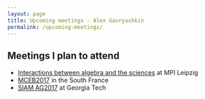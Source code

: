 ```yaml
---
layout: page
title: Upcoming meetings - Alex Gavryushkin
permalink: /upcoming-meetings/
---
```


## Meetings I plan to attend
- [Interactions between algebra and the sciences](https://www.mis.mpg.de/calendar/conferences/2017/interalg.html) at MPI Leipzig
- [MCEB2017](http://www.lirmm.fr/mceb2017/) in the South France
- [SIAM AG2017](https://www.siam.org/meetings/ag17/) at Georgia Tech
